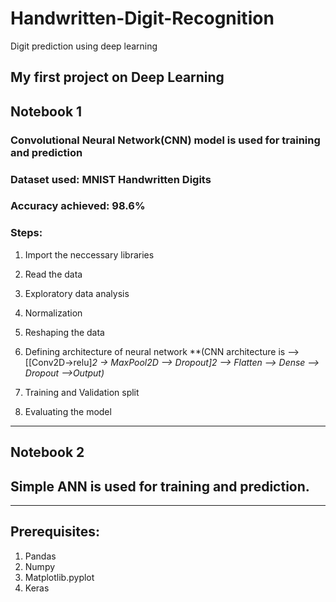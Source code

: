 # Handwritten-Digit-Recognition
Digit prediction using deep learning

##  My first project on Deep Learning
## Notebook 1

### Convolutional Neural Network(CNN) model is used for training and prediction

### Dataset used: MNIST Handwritten Digits

### Accuracy achieved: 98.6%

### Steps:
1. Import the neccessary libraries

2. Read the data

3. Exploratory data analysis

4. Normalization

5. Reshaping the data

6. Defining architecture of neural network    **(CNN architecture is --> [[Conv2D->relu]*2 -> MaxPool2D --> Dropout]*2 --> Flatten --> Dense --> Dropout -->Output)**
  
7. Training and Validation split

8. Evaluating the model

----------------------------------------------------------------------------------------------------------------------------------------------------------------------

## Notebook 2
## Simple ANN is used for training and prediction.
----------------------------------------------------------------------------------------------------------------------------------------------------------------------

## Prerequisites:
1. Pandas
2. Numpy
3. Matplotlib.pyplot
4. Keras


